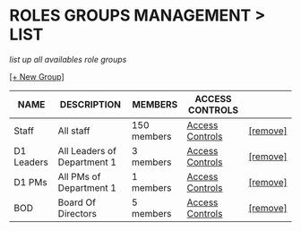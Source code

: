 # ROLES GROUPS MANAGEMENT > LIST
*list up all availables role groups*

[[+ New Group]](1.create.md)

| NAME | DESCRIPTION | MEMBERS | ACCESS CONTROLS |  |
| ---- | ---- | ---- | ---- | ---- |
| Staff | All staff | 150 members | [Access Controls](d1_staff_role_group.md) | [[remove]]() |
| D1 Leaders | All Leaders of Department 1 | 3 members | [Access Controls](d1_leaders_role_group.md) | [[remove]]() |
| D1 PMs | All PMs of Department 1 | 1 members | [Access Controls](d1_pms_role_group.md) | [[remove]]() |
| BOD | Board Of Directors | 5 members | [Access Controls](bod_role_group.md) | [[remove]]() |
